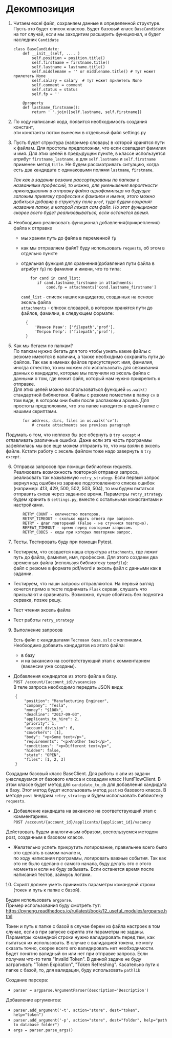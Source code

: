 # Декомпозиция
1. Читаем excel файл, сохраняем данные в определенной структуре. Пусть это будет список классов.
Будет базовый класс `BaseCandidate` на тот случай, если мы заходитим расширить функционал, и будет наследник `Candidate` 

    ```
    class BaseCandidate:
        def __init__(self, .... )
            self.position = position.title()
            self.firstname = firstname.title()
            self.lastname = lastname.title()
            self.middlename = '' or middlename.title() # тут может прилететь None
            self.salary = salary  # тут может прилететь None
            self.comment = comment
            self.status = status
            self.fp = ''
    
        @property
        def lastname_firstname():
            return ' '.join([self.lastname, self.firstname])
    ```


2. По ходу написания кода, появится необходимость создания констант,   
эти константы потом вынесем в отдельный файл settings.py

3. Пусть будет структура (например словарь) в которой хранятся пути к файлам. 
Для простоты предположим, что если совпадает фамилия и имя.
Для этих целей в предыдущем пункте, в классе используется атрибут `firstname_lastname`,
а для `self.lastname` и `self.firstname` применен метод `title`.
Не будем рассматривать ситуацию, когда есть два кандидата с одинаковыми полями `lastname`, `firstname`.

    *Так как в задании резюме рассортированы по папкам с названиями профессий, то можно,
     для уменьшения вероятности прикладывания в отправку файла однофамильца на будущее заложим привязку профессии 
    к фамаили и имени, этого можно добиться добавив в структуру поле `prof`, туда будем сохранят название папки,
    в которой лежал сам файл. 
    Но этот функционал скорее всего будет реализовываться, если останется время.*

4. Необходимо реализовать функционал добавления(прикрепления) файла к отправке
    * мы храним путь до файла в переменной `fp`
    * как мы отправляем файл? буду использовать `requests`, об этом в отдельно пункте
    * отдельная функция для сравнения(добавления пути файла в атрибут `fp`) по фамилии и имени, что то типа:
        ```
            for cand in cand_list:
               if cand.lastname_firstname in attachments:
                   cond.fp = attachments['cond.lastname_firstname']
        ```
        `cand_list` - список наших кандидатов, созданных на основе эксель файла   
        `attachments` - список словарей, в котором хранятся пути до файлов, фамилии,
                      в следующем формате:
                       
      ```
        {
            'Иванов Иван': ['filepath','prof'],
            'Петров Петр': ['filepath','prof'],
        }
      ```
      
5. Как мы бегаем по папкам?  
По папкам нужно бегать для того чтобы узнать какие файлы с резюме имеются в наличии, а также
необходимо сохранять пути до файлов. Так как в именах файлов присутствуют: имя, фамилия, иногда отчество,
то мы можем это использовать для связывания данных о кандидате, которые мы получили из эксель файла
с данными о том, где лежит файл, который нам нужно прикрепить к отправке.  
Для этих целей можно воспользоваться функцией `os.walk()` стандартной библиотеки. Файлы с резюме поместим в 
папку `cv` в том виде, в котором они были после распаковки архива. Для простоты предположим, что эта папке находится
в одной папке с нашими скриптами.
    ```
        for address, dirs, files in os.walk('cv'):
            # create attachments see previous paragraph
    ```
Подумать о том, что неплохо бы все обернуть в `try except` и отлавливать различные ошибки.
Даже если эта часть программы зафейлилась мы все еще можем отправить то, что мы взяли в эксель файле.
Кстати работу с эксель файлом тоже надо завернуть в `try except`.

6. Отправка запросов при помощи библиотеки requests.  
Реализовать возможность повторной отправки запроса, реализовать так называемую `retry_strategy`. 
Если первый запрос вернул код ошибки из заранее подготовленного списка ошибок (например: 413, 429, 500, 502, 503, 504),
то мы будем пытаться отправить снова через заданное время. Параметры `retry_strategy` будем хранить в `settings.py`, 
вместе с остальными конастантами и настройками.  
    ```
        RETRY_COUNT - количество повторов.
        RETRY_TIMEOUT - сколько ждать ответа при запросе.
        RETRY - флаг повторений (False - не стучимся повторно).
        REPEAT_TIMEOUT - время перед повторным запросом.
        RETRY_CODES - коды при которых повторяем запрос.
    ```

7. Тесты. Тестировать буду при помощи Pytest.  
* Тестируем, что создается наша структура `attachments`, где лежит путь до файла, фамилия, имя, профессия.
Для этого создаем два временных файла (используя библиотеку `tempfile`):   
    файл с резюме в формате pdf/word и эксель файл с данными как в задании.
    
* Тестируем, что наши запросы отправляются. На первый взгляд хочется прямо в тесте поднимать `Flask` сервак,
слушать что присылают и сравнивать. Возможно, лучше обойтись без поднятия сервака, позже решу.

* Тест чтения эксель файла

* Тест работы `retry_strategy`


9. Выполнение запросов
    
    Есть файл с кандидатами `Тестовая база.xslx` с колонками. 
Необходимо добавить кандидатов из этого файла:  
    * в базу
    * и на вакансию на соответствующий этап с комментарием (вакансии уже созданы).

* Добавления кондидатов из этого файла в базу.  
 `POST /account/{account_id}/vacancies`  
  В теле запроса необходимо передать JSON вида:

```
    {
        "position": "Manufacturing Engineer",
        "company": "Tesla",
        "money": "$100k",
        "deadline": "2017-09-03",
        "applicants_to_hire": 2,
        "priority": 1,
        "account_division": 6,
        "coworkers": [1],
        "body": "<p>Some text</p>",
        "requirements": "<p>Another text</p>",
        "conditions": "<p>Different text</p>",
        "hidden": false,
        "state": "OPEN",
        "files": [1, 2, 3]
    }
```

Создадим базовый класс BaseClient. 
Для работы с апи из задачи унаследуемся от базового класса и создадим класс HuntFlowClient.
В этом классе будет метод для `candidate_to_db` для добавления кандидата в базу.
Этот метод будет использовать метод `post` из базового класса.
В методе `post` внедрим `retry_strategy` и будем использовать библиотеку `requests`.


* Добавление кандидата на вакансию на соответствующий этап с комментарием.  
`POST /account/{account_id}/applicants/{applicant_id}/vacancy`  

Действовать будем аналогичным образом, воспользуемся методом post, созданным в базовом классе.
  
   * Желательно успеть прикрутить логирование, правильнее всего было это сделать в самом начале и,  
    по ходу написания программы, логировать важные события. Так как это не было сделано с самого начала,
    буду делать это с этого момента и если не буду забывать. Если останется время после написания тестов,
     займусь логами.
 
    

10. Скрипт должен уметь принимать параметры командной строки (токен и путь к папке с базой).  

Будем использовать `argparse`.  
Пример использования буду смотреть тут: https://pyneng.readthedocs.io/ru/latest/book/12_useful_modules/argparse.html

Токен и путь к папке с базой в случае берем из файла настроек в том случае, 
если в при запуске скрипта эти параметры не заданы. 
Параметры командной строки нужно валидировать перед тем, как пытаться их использовать.
В случае с валидацией токена, не могу сказать точно, скорее всего его валидировать нет необходимости.
Будет понятно валидный он или нет при отправке запроса. Если получим что-то типа "Invalid Token".
В данной задаче не буду затрагивать "Token Expiration", "Token Refreshing".
Касательно пути к папке с базой, то, для валидации, буду использовать `pathlib`   


Создание парсера:  
 * `parser = argparse.ArgumentParser(description='Description')`

Добавление аргументов:  
* `parser.add_argument('-t', action="store", dest="token", help="token")`
* `parser.add_argument('-p', action="store", dest="folder", help="path to database folder")`
* `args = parser.parse_args()`

